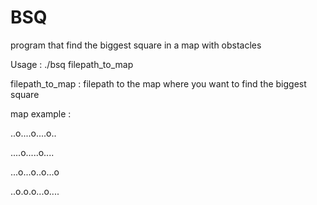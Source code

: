 # BSQ
program that find the biggest square in a map with obstacles

Usage :
./bsq filepath_to_map

filepath_to_map : filepath to the map where you want to find the biggest square


map example :

..o....o....o..

....o.....o....

...o...o..o...o

..o.o.o...o....

